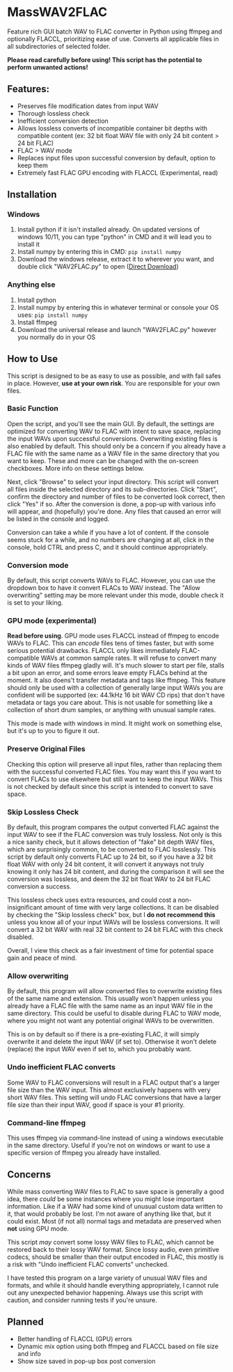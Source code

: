 # MassWAV2FLAC
Feature rich GUI batch WAV to FLAC converter in Python using ffmpeg and optionally FLACCL, prioritizing ease of use. Converts all applicable files in all subdirectories of selected folder.

**Please read carefully before using! This script has the potential to perform unwanted actions!**

## Features:
- Preserves file modification dates from input WAV
- Thorough lossless check
- Inefficient conversion detection
- Allows lossless converts of incompatible container bit depths with compatible content (ex: 32 bit float WAV file with only 24 bit content > 24 bit FLAC)
- FLAC > WAV mode
- Replaces input files upon successful conversion by default, option to keep them
- Extremely fast FLAC GPU encoding with FLACCL (Experimental, read)

## Installation

### Windows
1. Install python if it isn't installed already. On updated versions of windows 10/11, you can type "python" in CMD and it will lead you to install it
2. Install numpy by entering this in CMD: ``pip install numpy``
3. Download the windows release, extract it to wherever you want, and double click "WAV2FLAC.py" to open ([Direct Download](https://github.com/toasterberry/MassWAV2FLAC/releases/download/v1.0.0/MassWAV2FLAC.v1.0.Windows.zip))

### Anything else
1. Install python
2. Install numpy by entering this in whatever terminal or console your OS uses: ``pip install numpy``
3. Install ffmpeg
4. Download the universal release and launch "WAV2FLAC.py" however you normally do in your OS

## How to Use
This script is designed to be as easy to use as possible, and with fail safes in place. However, **use at your own risk**. You are responsible for your own files.

### Basic Function
Open the script, and you'll see the main GUI. By default, the settings are optimized for converting WAV to FLAC with intent to save space, replacing the input WAVs upon successful conversions. Overwriting existing files is also enabled by default. This should only be a concern if you already have a FLAC file with the same name as a WAV file in the same directory that you want to keep. These and more can be changed with the on-screen checkboxes. More info on these settings below. 

Next, click "Browse" to select your input directory. This script will convert all files inside the selected directory and its sub-directories. Click "Start", confirm the directory and number of files to be converted look correct, then click "Yes" if so. After the conversion is done, a pop-up with various info will appear, and (hopefully) you're done. Any files that caused an error will be listed in the console and logged.

Conversion can take a while if you have a lot of content. If the console seems stuck for a while, and no numbers are changing at all, click in the console, hold CTRL and press C, and it should continue appropriately.

### Conversion mode
By default, this script converts WAVs to FLAC. However, you can use the dropdown box to have it convert FLACs to WAV instead. The "Allow overwriting" setting may be more relevant under this mode, double check it is set to your liking.

### GPU mode (experimental)
**Read before using**. GPU mode uses FLACCL instead of ffmpeg to encode WAVs to FLAC. This can *encode* files tens of times faster, but with some serious potential drawbacks. FLACCL only likes immediately FLAC-compatible WAVs at common sample rates. It will refuse to convert many kinds of WAV files ffmpeg gladly will. It's much slower to start per file, stalls a bit upon an error, and some errors leave empty FLACs behind at the moment. It also doens't transfer metadata and tags like ffmpeg. This feature should only be used with a collection of generally large input WAVs you are confident will be supported (ex: 44.1kHz 16 bit WAV CD rips) that don't have metadata or tags you care about. This is not usable for something like a collection of short drum samples, or anything with unusual sample rates.

This mode is made with windows in mind. It might work on something else, but it's up to you to figure it out.

### Preserve Original Files
Checking this option will preserve all input files, rather than replacing them with the successful converted FLAC files. You may want this if you want to convert FLACs to use elsewhere but still want to keep the input WAVs. This is not checked by default since this script is intended to convert to save space.

### Skip Lossless Check
By default, this program compares the output converted FLAC against the input WAV to see if the FLAC conversion was truly lossless. Not only is this a nice sanity check, but it allows detection of "fake" bit depth WAV files, which are surprisingly common, to be converted to FLAC losslessly. This script by default only converts FLAC up to 24 bit, so if you have a 32 bit float WAV with only 24 bit content, it will convert it anyways not truly knowing it only has 24 bit content, and during the comparison it will see the conversion was lossless, and deem the 32 bit float WAV to 24 bit FLAC conversion a success.

This lossless check uses extra resources, and could cost a non-insignificant amount of time with very large collections. It can be disabled by checking the "Skip lossless check" box, but I **do not recommend this** unless you know all of your input WAVs will be lossless conversions. It will convert a 32 bit WAV with real 32 bit content to 24 bit FLAC with this check disabled.

Overall, I view this check as a fair investment of time for potential space gain and peace of mind.

### Allow overwriting
By default, this program will allow converted files to overwrite existing files of the same name and extension. This usually won't happen unless you already have a FLAC file with the same name as an input WAV file in the same directory. This could be useful to disable during FLAC to WAV mode, where you might not want any potential original WAVs to be overwritten.

This is on by default so if there is a pre-existing FLAC, it will simply overwrite it and delete the input WAV (if set to). Otherwise it won't delete (replace) the input WAV even if set to, which you probably want.

### Undo inefficient FLAC converts
Some WAV to FLAC conversions will result in a FLAC output that's a larger file size than the WAV input. This almost exclusively happens with very short WAV files. This setting will undo FLAC conversions that have a larger file size than their input WAV, good if space is your #1 priority.

### Command-line ffmpeg
This uses ffmpeg via command-line instead of using a windows executable in the same directory. Useful if you're not on windows or want to use a specific version of ffmpeg you already have installed.

## Concerns
While mass converting WAV files to FLAC to save space is generally a good idea, there *could* be some instances where you might lose important information. Like if a WAV had some kind of unusual custom data written to it, that would probably be lost. I'm not aware of anything like that, but it could exist. Most (if not all) normal tags and metadata are preserved when **not** using GPU mode.

This script *may* convert some lossy WAV files to FLAC, which cannot be restored back to their lossy WAV format. Since lossy audio, even primitive codecs, should be smaller than their output encoded in FLAC, this mostly is a risk with "Undo inefficient FLAC converts" unchecked.

I have tested this program on a large variety of unusual WAV files and formats, and while it should handle everything appropriately, I cannot rule out any unexpected behavior happening. Always use this script with caution, and consider running tests if you're unsure.

## Planned
- Better handling of FLACCL (GPU) errors
- Dynamic mix option using both ffmpeg and FLACCL based on file size and info
- Show size saved in pop-up box post conversion

